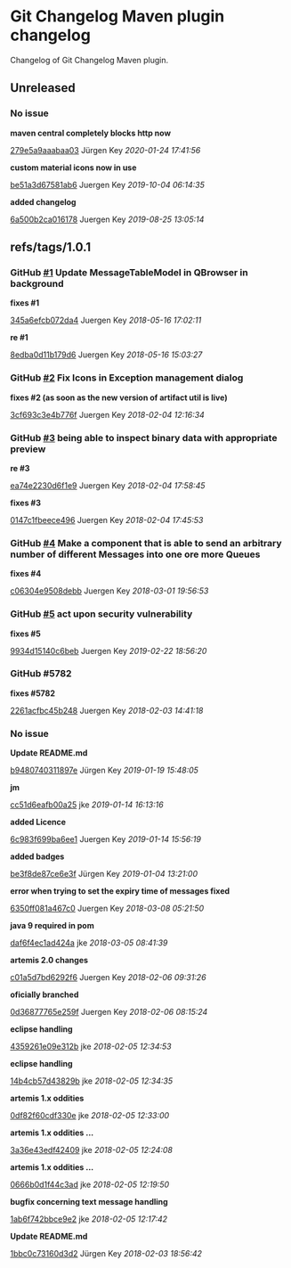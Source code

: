 # Git Changelog Maven plugin changelog

Changelog of Git Changelog Maven plugin.

## Unreleased
### No issue

**maven central completely blocks http now**


[279e5a9aaabaa03](https://github.com/elbosso/qbrowser/commit/279e5a9aaabaa03) Jürgen Key *2020-01-24 17:41:56*

**custom material icons now in use**


[be51a3d67581ab6](https://github.com/elbosso/qbrowser/commit/be51a3d67581ab6) Juergen Key *2019-10-04 06:14:35*

**added changelog**


[6a500b2ca016178](https://github.com/elbosso/qbrowser/commit/6a500b2ca016178) Juergen Key *2019-08-25 13:05:14*


## refs/tags/1.0.1
### GitHub [#1](https://github.com/elbosso/qbrowser/issues/1) Update MessageTableModel in QBrowser in background

**fixes #1**


[345a6efcb072da4](https://github.com/elbosso/qbrowser/commit/345a6efcb072da4) Juergen Key *2018-05-16 17:02:11*

**re #1**


[8edba0d11b179d6](https://github.com/elbosso/qbrowser/commit/8edba0d11b179d6) Juergen Key *2018-05-16 15:03:27*


### GitHub [#2](https://github.com/elbosso/qbrowser/issues/2) Fix Icons in Exception management dialog

**fixes #2 (as soon as the new version of artifact util is live)**


[3cf693c3e4b776f](https://github.com/elbosso/qbrowser/commit/3cf693c3e4b776f) Juergen Key *2018-02-04 12:16:34*


### GitHub [#3](https://github.com/elbosso/qbrowser/issues/3) being able to inspect binary data  with appropriate preview

**re #3**


[ea74e2230d6f1e9](https://github.com/elbosso/qbrowser/commit/ea74e2230d6f1e9) Juergen Key *2018-02-04 17:58:45*

**fixes #3**


[0147c1fbeece496](https://github.com/elbosso/qbrowser/commit/0147c1fbeece496) Juergen Key *2018-02-04 17:45:53*


### GitHub [#4](https://github.com/elbosso/qbrowser/issues/4) Make a component that is able to send an arbitrary number of different Messages into one ore more Queues

**fixes #4**


[c06304e9508debb](https://github.com/elbosso/qbrowser/commit/c06304e9508debb) Juergen Key *2018-03-01 19:56:53*


### GitHub [#5](https://github.com/elbosso/qbrowser/issues/5) act upon security vulnerability 

**fixes #5**


[9934d15140c6beb](https://github.com/elbosso/qbrowser/commit/9934d15140c6beb) Juergen Key *2019-02-22 18:56:20*


### GitHub #5782 

**fixes #5782**


[2261acfbc45b248](https://github.com/elbosso/qbrowser/commit/2261acfbc45b248) Juergen Key *2018-02-03 14:41:18*


### No issue

**Update README.md**


[b9480740311897e](https://github.com/elbosso/qbrowser/commit/b9480740311897e) Jürgen Key *2019-01-19 15:48:05*

**jm**


[cc51d6eafb00a25](https://github.com/elbosso/qbrowser/commit/cc51d6eafb00a25) jke *2019-01-14 16:13:16*

**added Licence**


[6c983f699ba6ee1](https://github.com/elbosso/qbrowser/commit/6c983f699ba6ee1) Juergen Key *2019-01-14 15:56:19*

**added badges**


[be3f8de87ce6e3f](https://github.com/elbosso/qbrowser/commit/be3f8de87ce6e3f) Jürgen Key *2019-01-04 13:21:00*

**error when trying to set the expiry time of messages fixed**


[6350ff081a467c0](https://github.com/elbosso/qbrowser/commit/6350ff081a467c0) Juergen Key *2018-03-08 05:21:50*

**java 9 required in pom**


[daf6f4ec1ad424a](https://github.com/elbosso/qbrowser/commit/daf6f4ec1ad424a) jke *2018-03-05 08:41:39*

**artemis 2.0 changes**


[c01a5d7bd6292f6](https://github.com/elbosso/qbrowser/commit/c01a5d7bd6292f6) Juergen Key *2018-02-06 09:31:26*

**oficially branched**


[0d36877765e259f](https://github.com/elbosso/qbrowser/commit/0d36877765e259f) Juergen Key *2018-02-06 08:15:24*

**eclipse handling**


[4359261e09e312b](https://github.com/elbosso/qbrowser/commit/4359261e09e312b) jke *2018-02-05 12:34:53*

**eclipse handling**


[14b4cb57d43829b](https://github.com/elbosso/qbrowser/commit/14b4cb57d43829b) jke *2018-02-05 12:34:35*

**artemis 1.x oddities**


[0df82f60cdf330e](https://github.com/elbosso/qbrowser/commit/0df82f60cdf330e) jke *2018-02-05 12:33:00*

**artemis 1.x oddities ...**


[3a36e43edf42409](https://github.com/elbosso/qbrowser/commit/3a36e43edf42409) jke *2018-02-05 12:24:08*

**artemis 1.x oddities ...**


[0666b0d1f44c3ad](https://github.com/elbosso/qbrowser/commit/0666b0d1f44c3ad) jke *2018-02-05 12:19:50*

**bugfix concerning text message handling**


[1ab6f742bbce9e2](https://github.com/elbosso/qbrowser/commit/1ab6f742bbce9e2) jke *2018-02-05 12:17:42*

**Update README.md**


[1bbc0c73160d3d2](https://github.com/elbosso/qbrowser/commit/1bbc0c73160d3d2) Jürgen Key *2018-02-03 18:56:42*


